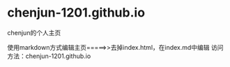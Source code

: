 # chenjun-1201.github.io
chenjun的个人主页 

使用markdown方式编辑主页=====>>去掉index.html，在index.md中编辑
访问方法：chenjun-1201.github.io
